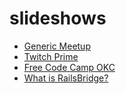 # slideshows

* [Generic Meetup](https://docs.google.com/presentation/d/e/2PACX-1vTFePu--LIc359hEpdRz1OVnZ-dc-agcw-DW_8UFEmqtQGu-rS7hK5D6YFkmGsAJ2JuEiKFMSp4_zXm/pub?start=true&loop=true&delayms=10000)
* [Twitch Prime](https://docs.google.com/presentation/d/1nvAHU-C68tSHu4SazthqfZS3reYmLp2WQd5Zhm3bOhk/edit?usp=sharing)
* [Free Code Camp OKC](https://docs.google.com/presentation/d/e/2PACX-1vQg0InTgGUHZQbCJT3vgqSJjrWX4o0xcb7C5-lp4sroJ30k69B5_CCBZ3ltb144dQiHcydOJYBkw67D/pub?start=true&loop=true&delayms=10000)
* [What is RailsBridge?](https://docs.google.com/presentation/d/1DCSR7RLkitXI1I2iVaUDx7iJB2LBGINZOLmFF4Ne_IM/edit?usp=sharing)
